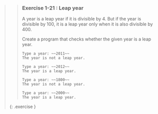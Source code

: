 >>### Exercise 1-21 : Leap year
>>
>>A year is a leap year if it is divisible by 4. But if the year is divisible by 100, it is a leap year only when it is also divisible by 400.
>>
>>Create a program that checks whether the given year is a leap year.
>>
>>```output
>>Type a year: ~~2011~~
>>The year is not a leap year.
>>```
>>
>>```output
>>Type a year: ~~2012~~
>>The year is a leap year.
>>```
>>
>>```output
>>Type a year: ~~1800~~
>>The year is not a leap year.
>>```
>>
>>```output
>>Type a year: ~~2000~~
>>The year is a leap year.
>>```
>{: .exercise }
